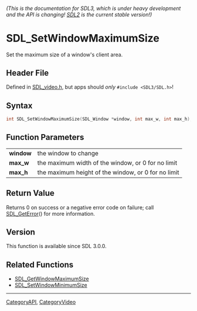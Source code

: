 ###### (This is the documentation for SDL3, which is under heavy development and the API is changing! [SDL2](https://wiki.libsdl.org/SDL2/) is the current stable version!)
# SDL_SetWindowMaximumSize

Set the maximum size of a window's client area.

## Header File

Defined in [SDL_video.h](https://github.com/libsdl-org/SDL/blob/main/include/SDL3/SDL_video.h), but apps should _only_ `#include <SDL3/SDL.h>`!

## Syntax

```c
int SDL_SetWindowMaximumSize(SDL_Window *window, int max_w, int max_h);

```

## Function Parameters

|                |                                                     |
| -------------- | --------------------------------------------------- |
| **window**     | the window to change                                |
| **max_w**      | the maximum width of the window, or 0 for no limit  |
| **max_h**      | the maximum height of the window, or 0 for no limit |

## Return Value

Returns 0 on success or a negative error code on failure; call
[SDL_GetError](SDL_GetError)() for more information.

## Version

This function is available since SDL 3.0.0.

## Related Functions

* [SDL_GetWindowMaximumSize](SDL_GetWindowMaximumSize)
* [SDL_SetWindowMinimumSize](SDL_SetWindowMinimumSize)

----
[CategoryAPI](CategoryAPI), [CategoryVideo](CategoryVideo)
<!-- #See the Style Guide for instructions on editing the footer. -->


